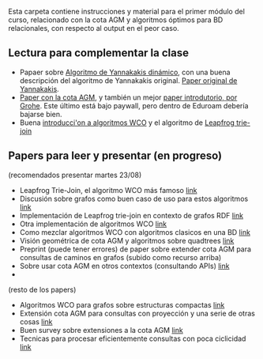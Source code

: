 Esta carpeta contiene instrucciones y material para el primer módulo del curso, relacionado con la cota AGM y algoritmos óptimos para BD relacionales, con respecto al output en el peor caso.  

## Lectura para complementar la clase 
- Papaer sobre [Algoritmo de Yannakakis dinámico](https://www.martinugarte.com/media/pdfs/main_pDxeVno.pdf), con una buena descripción del algoritmo de Yannakakis original. [Paper original de Yannakakis](https://www.researchgate.net/profile/Mihalis-Yannakakis/publication/200034379_Algorithms_for_Acyclic_Database_Schemes/links/5745c2a708ae9f741b430b62/Algorithms-for-Acyclic-Database-Schemes.pdf).
- [Paper con la cota AGM](https://www.cs.upc.edu/~atserias/papers/joins/queries-revised.pdf), y también un mejor [paper introdutorio, por Grohe](https://link.springer.com/chapter/10.1007/978-3-642-41660-6_17). Este último está bajo paywall, pero dentro de Eduroam debería bajarse bien. 
- Buena [introducci'on a algoritmos WCO](https://sigmodrecord.org/publications/sigmodRecord/1312/03.principles.ngo.pdf) y el algoritmo de [Leapfrog trie-join](https://arxiv.org/pdf/1210.0481.pdf)

## Papers para leer y presentar (en progreso)

(recomendados presentar martes 23/08)
- Leapfrog Trie-Join, el algoritmo WCO más famoso [link](http://www.openproceedings.org/ICDT/2014/paper_13.pdf)
- Discusión sobre grafos como buen caso de uso para estos algoritmos [link](https://arxiv.org/abs/1503.04169)
- Implementación de Leapfrog trie-join en contexto de grafos RDF [link](https://aidanhogan.com/docs/SPARQL_worst_case_optimal.pdf)
- Otra implementación de algoritmos WCO [link](https://dl.acm.org/doi/pdf/10.1145/3129246)
- Como mezclar algoritmos WCO con algoritmos clasicos en una BD [link](https://arxiv.org/pdf/1903.02076.pdf)
- Visión geométrica de cota AGM y algoritmos sobre quadtrees [link](https://dl.acm.org/doi/pdf/10.1145/3514231)
- Preprint (puede tener errores) de paper sobre extender cota AGM para consultas de caminos en grafos (subido como recurso arriba)
- Sobre usar cota AGM en otros contextos (consultando APIs) [link](https://adriansoto.cl/pdf/amw2019.pdf)
- 
(resto de los papers)
- Algoritmos WCO para grafos sobre estructuras compactas [link](https://dl.acm.org/doi/pdf/10.1145/3448016.3457256)
- Extensión cota AGM para consultas con proyección y una serie de otras cosas [link](http://www.cs.ox.ac.uk/files/5024/GLVV_7_11_conjqueries_jacm.pdf)
- Buen survey sobre extensiones a la cota AGM [link](https://arxiv.org/pdf/1803.09930)
- Tecnicas para procesar eficientemente consultas con poca ciclicidad [link](https://dl.acm.org/doi/10.1145/2902251.2902309)

